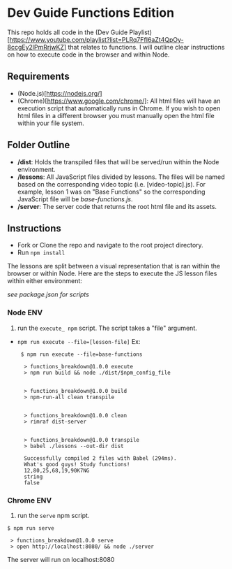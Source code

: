 # Dev Guide Functions Edition

This repo holds all code in the (Dev Guide Playlist)[https://www.youtube.com/playlist?list=PLRq7FfI6aZt4QpOy-8ccgEy2lPmRrjwKZ] that relates to functions. I will outline clear instructions on how to execute code in the browser and within Node.

## Requirements

- (Node.js)[https://nodejs.org/]
- (Chrome)[https://www.google.com/chrome/]: All html files will have an execution script that automatically runs in Chrome. If you wish to open html files in a different browser you must manually open the html file within your file system.

## Folder Outline

- **/dist**: Holds the transpiled files that will be served/run within the Node environment.
- **/lessons**: All JavaScript files divided by lessons. The files will be named based on the corresponding video topic (i.e. [video-topic].js). For example, lesson 1 was on "Base Functions" so the corresponding JavaScript file will be _base-functions.js_.
- **/server**: The server code that returns the root html file and its assets.

## Instructions

- Fork or Clone the repo and navigate to the root project directory.
- Run `npm install`

The lessons are split between a visual representation that is ran within the browser or within Node. Here are the steps to execute the JS lesson files within either environment:

*see package.json for scripts*

### Node ENV

1. run the `execute_ npm` script. The script takes a "file" argument.

- `npm run execute --file=[lesson-file]`
  Ex: 
  
  ```
   $ npm run execute --file=base-functions
  
    > functions_breakdown@1.0.0 execute
    > npm run build && node ./dist/$npm_config_file


    > functions_breakdown@1.0.0 build
    > npm-run-all clean transpile


    > functions_breakdown@1.0.0 clean
    > rimraf dist-server


    > functions_breakdown@1.0.0 transpile
    > babel ./lessons --out-dir dist

    Successfully compiled 2 files with Babel (294ms).
    What's good guys! Study functions!
    12,80,25,68,19,90K7NG
    string
    false
    ```

### Chrome ENV

1. run the `serve` npm script.

  ```
  $ npm run serve
  
   > functions_breakdown@1.0.0 serve
   > open http://localhost:8080/ && node ./server
  ```

The server will run on localhost:8080
